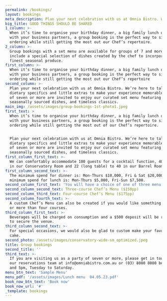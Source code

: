 ```yaml
---
permalink: /bookings/
layout: bookings
meta_description: Plan your next celebration with us at Omnia Bistro. We’re here to talk about dietary specifics and little extras to make your experience memorable. 
big_title: GOOD THINGS SHOULD BE SHARED
1_column: >-
  When it’s time to organise your birthday dinner, a big family lunch or a meal
  with your business partners, a group booking is the perfect way to simplify
  ordering while still getting the most out our Chef’s repertoire. 
2_column: >-
  Group bookings with a set menu are available for groups of 7 and more and
  include a special selection of dishes created by the chef to incorporate the
  finest seasonal produce. 
first_column: >-
  When it’s time to organise your birthday dinner, a big family lunch or a meal
  with your business partners, a group booking is the perfect way to simplify
  ordering while still getting the most out our Chef’s repertoire
second_column: >-
  Plan your next celebration with us at Omnia Bistro. We’re here to talk about
  dietary specifics and little extras to make your experience memorable. Parties
  of seven or more are invited to enjoy our curated set menu featuring our
  seasonally sourced dishes, and timeless classics.
main_img: /assets/images/group-bookings-1st-photo1.jpeg
first_text: >
  When it’s time to organise your birthday dinner, a big family lunch or a meal
  with your business partners, a group booking is the perfect way to simplify
  ordering while still getting the most out of our Chef’s repertoire.


  Plan your next celebration with us at Omnia Bistro. We’re here to talk about
  dietary specifics and little extras to make your experience memorable. Parties
  of seven or more are invited to enjoy our curated set menu featuring our
  seasonally sourced dishes, and timeless classics.
first_column_first_text: >-
  We can comfortably accommodate 100 guests for a cocktail function, 40 seated
  in our Conservatory Room and 22 (long table) to 40 in our Barrel Room.
first_column_second_text: >-
  The minimum spend for dinner is: Mon-Thurs $10,000, Fri & Sat $20,000. The
  minimum spend for lunch is: Mon-Thurs $5,000, Fri-Sun $7,500.
second_column_first_text: 'You will have a choice of one of three menu options:'
second_column_second_text: Three-course Chef’s Menu ($150pp)
second_column_third_text: Four-course Chef’s Menu ($175pp)
second_column_fourth_text: >-
  A custom Chef’s Menu can also be created if you would like something special
  or more than four courses.
third_column_first_text: >-
  Beverages will be charged on consumption and a $500 deposit will be required
  to secure the venue.
third_column_second_text: >-
  For special occasions, we would also be glad to custom make your favourite
  cake.
second_photo: /assets/images/conservatory-wide-sm_optimized.jpeg
title: Group bookings
second_title: ''
third_text: >-
  If you are visiting us as a party of seven or more, please get in touch with
  our reservations team at info@omniabistro.com.au or (03) 8080 8080 between 9pm
  and 5pm, Tuesday to Saturday.
menu_btn_text: 'Sample Menu'
menu_pdf: '/assets/images/Lunch menu  04.05.23.pdf'
book_now_btn_text: 'Book now'
book_now_url: '#'
_template: bookings
---
```





